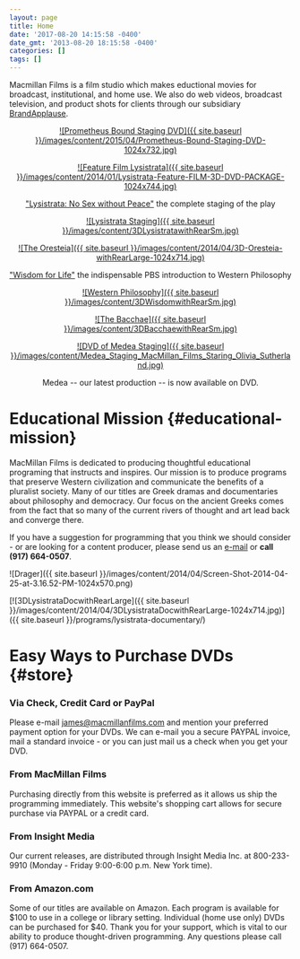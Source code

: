 ```yaml
---
layout: page
title: Home
date: '2017-08-20 14:15:58 -0400'
date_gmt: '2013-08-20 18:15:58 -0400'
categories: []
tags: []
---
```

Macmillan Films is a film studio which makes eductional movies for broadcast, institutional, and home use. We also do web videos, broadcast television, and product shots for clients through our subsidiary [BrandApplause](//brandapplause.com).

<div style="text-align: center;" markdown="1">

[![Prometheus Bound Staging DVD]({{ site.baseurl }}/images/content/2015/04/Prometheus-Bound-Staging-DVD-1024x732.jpg)](https://gum.co/prometheus-bound-staging/)

[![Feature Film Lysistrata]({{ site.baseurl }}/images/content/2014/01/Lysistrata-Feature-FILM-3D-DVD-PACKAGE-1024x744.jpg)](https://gum.co/lysistrata-film/)

["Lysistrata: No Sex without Peace"](https://gum.co/lysistrata-staging/) the complete staging of the play

[![Lysistrata Staging]({{ site.baseurl }}/images/content/3DLysistratawithRearSm.jpg)](https://gum.co/lysistrata-staging/)

[![The Oresteia]({{ site.baseurl }}/images/content/2014/04/3D-Oresteia-withRearLarge-1024x714.jpg)](https://gum.co/oresteia-staging/)

["Wisdom for Life"](https://gum.co/philosophy-documentary/) the indispensable PBS introduction to Western Philosophy

[![Western Philosophy]({{ site.baseurl }}/images/content/3DWisdomwithRearSm.jpg)](https://gum.co/philosophy-documentary/)

[![The Bacchae]({{ site.baseurl }}/images/content/3DBacchaewithRearSm.jpg)](https://gum.co/bacchae-staging/)

[![DVD of Medea Staging]({{ site.baseurl }}/images/content/Medea_Staging_MacMillan_Films_Staring_Olivia_Sutherland.jpg)](https://gum.co/medea-staging/)

Medea -- our latest production -- is now available on DVD.

</div>

# Educational Mission {#educational-mission}

MacMillan Films is dedicated to producing thoughtful educational programing that instructs and inspires. Our mission is to produce programs that preserve Western civilization and communicate the benefits of a pluralist society. Many of our titles are Greek dramas and documentaries about philosophy and democracy. Our focus on the ancient Greeks comes from the fact that so many of the current rivers of thought and art lead back and converge there.

If you have a suggestion for programming that you think we should consider - or are looking for a content producer, please send us an [e-mail](mailto:james@macmillanfilms.com) or **call (917) 664-0507**.

![Drager]({{ site.baseurl }}/images/content/2014/04/Screen-Shot-2014-04-25-at-3.16.52-PM-1024x570.png)

[![3DLysistrataDocwithRearLarge]({{ site.baseurl }}/images/content/2014/04/3DLysistrataDocwithRearLarge-1024x714.jpg)]({{ site.baseurl }}/programs/lysistrata-documentary/)

# Easy Ways to Purchase DVDs {#store}

### Via Check, Credit Card or PayPal
Please e-mail [james@macmillanfilms.com](mailto:james@macmillanfilms.com) and mention your preferred payment option for your DVDs. We can e-mail you a secure PAYPAL invoice, mail a standard invoice - or you can just mail us a check when you get your DVD.

### From MacMillan Films
Purchasing directly from this website is preferred as it allows us ship the programming immediately. This website's shopping cart allows for secure purchase via PAYPAL or a credit card.

### From Insight Media
Our current releases, are distributed through Insight Media Inc. at 800-233-9910 (Monday - Friday 9:00-6:00 p.m. New York time).

### From Amazon.com
Some of our titles are available on Amazon. Each program is available for $100 to use in a college or library setting. Individual (home use only) DVDs can be purchased for $40. Thank you for your support, which is vital to our ability to produce thought-driven programming. Any questions please call (917) 664-0507.